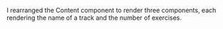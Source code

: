 I rearranged the Content component to render three components, each rendering the name of a track and the number of exercises.

